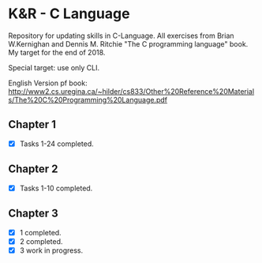 # K&R - C Language

Repository for updating skills in C-Language. All exercises from Brian W.Kernighan and Dennis M. Ritchie "The C programming language" book. My target for the end of 2018.

Special target: use only CLI.

English Version pf book: http://www2.cs.uregina.ca/~hilder/cs833/Other%20Reference%20Materials/The%20C%20Programming%20Language.pdf

## Chapter 1

- [x] Tasks 1-24 completed.

## Chapter 2

- [x] Tasks 1-10 completed.

## Chapter 3

- [x] 1 completed.
- [x] 2 completed.
- [x] 3 work in progress.
